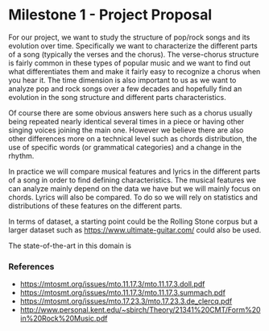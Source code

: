 # Milestone 1 - Project Proposal

For our project, we want to study the structure of pop/rock songs and its evolution over time.
Specifically we want to characterize the different parts of a song (typically the verses and the chorus). 
The verse-chorus structure is fairly common in these types of popular music and we want to find out what differentiates them 
and make it fairly easy to recognize a chorus when you hear it. The time dimension is also important to us as we want to analyze 
pop and rock songs over a few decades and hopefully find an evolution in the song structure and different parts characteristics.

Of course there are some obvious answers here such as a chorus usually being repeated nearly identical several times in a piece or 
having other singing voices joining the main one. However we believe there are also other differences more on a technical level 
such as chords distribution, the use of specific words (or grammatical categories) and a change in the rhythm.

In practice we will compare musical features and lyrics in the different parts of a song in order to find defining characteristics. 
The musical features we can analyze mainly depend on the data we have but we will mainly focus on chords. Lyrics will also be compared. 
To do so we will rely on statistics and distributions of these features on the different parts. 

In terms of dataset, a starting point could be the Rolling Stone corpus but a larger dataset such as https://www.ultimate-guitar.com/ 
could also be used.

The state-of-the-art in this domain is

### References
* https://mtosmt.org/issues/mto.11.17.3/mto.11.17.3.doll.pdf
* https://mtosmt.org/issues/mto.11.17.3/mto.11.17.3.summach.pdf
* https://mtosmt.org/issues/mto.17.23.3/mto.17.23.3.de_clercq.pdf
* http://www.personal.kent.edu/~sbirch/Theory/21341%20CMT/Form%20in%20Rock%20Music.pdf
